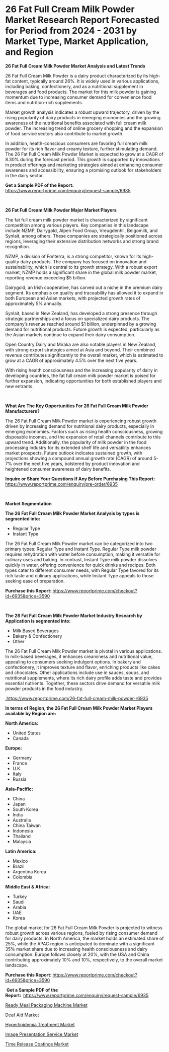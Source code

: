 <p><h1>26 Fat Full Cream Milk Powder Market Research Report Forecasted for Period from 2024 -  2031 by Market Type, Market Application, and Region</h1></p><p><strong>26 Fat Full Cream Milk Powder Market Analysis and Latest Trends</strong></p>
<p><p>26 Fat Full Cream Milk Powder is a dairy product characterized by its high-fat content, typically around 26%. It is widely used in various applications, including baking, confectionery, and as a nutritional supplement in beverages and food products. The market for this milk powder is gaining momentum due to increasing consumer demand for convenience food items and nutrition-rich supplements.</p><p>Market growth analysis indicates a robust upward trajectory, driven by the rising popularity of dairy products in emerging economies and the growing awareness of the nutritional benefits associated with full cream milk powder. The increasing trend of online grocery shopping and the expansion of food service sectors also contribute to market growth.</p><p>In addition, health-conscious consumers are favoring full cream milk powder for its rich flavor and creamy texture, further stimulating demand. The 26 Fat Full Cream Milk Powder Market is expected to grow at a CAGR of 8.30% during the forecast period. This growth is supported by innovations in product offerings and marketing strategies aimed at enhancing consumer awareness and accessibility, ensuring a promising outlook for stakeholders in the dairy sector.</p></p>
<p><strong>Get a Sample PDF of the Report:&nbsp;</strong> <a href="https://www.reportprime.com/enquiry/request-sample/6935">https://www.reportprime.com/enquiry/request-sample/6935</a></p>
<p>&nbsp;</p>
<p><strong>26 Fat Full Cream Milk Powder Major Market Players</strong></p>
<p><p>The fat full cream milk powder market is characterized by significant competition among various players. Key companies in this landscape include NZMP, Dairygold, Alpen Food Group, Vreugdenhil, Belgomilk, and Synlait, among others. These companies are strategically positioned across regions, leveraging their extensive distribution networks and strong brand recognition.</p><p>NZMP, a division of Fonterra, is a strong competitor, known for its high-quality dairy products. The company has focused on innovation and sustainability, which is central to its growth strategy. With a robust export market, NZMP holds a significant share in the global milk powder market, reporting revenue exceeding $5 billion.</p><p>Dairygold, an Irish cooperative, has carved out a niche in the premium dairy segment. Its emphasis on quality and traceability has allowed it to expand in both European and Asian markets, with projected growth rates of approximately 5% annually.</p><p>Synlait, based in New Zealand, has developed a strong presence through strategic partnerships and a focus on specialized dairy products. The company’s revenue reached around $1 billion, underpinned by a growing demand for nutritional products. Future growth is expected, particularly as the Asian markets continue to expand their dairy consumption.</p><p>Open Country Dairy and Miraka are also notable players in New Zealand, with strong export strategies aimed at Asia and beyond. Their combined revenue contributes significantly to the overall market, which is estimated to grow at a CAGR of approximately 4.5% over the next five years.</p><p>With rising health consciousness and the increasing popularity of dairy in developing countries, the fat full cream milk powder market is poised for further expansion, indicating opportunities for both established players and new entrants.</p></p>
<p>&nbsp;</p>
<p><strong>What Are The Key Opportunities For 26 Fat Full Cream Milk Powder Manufacturers?</strong></p>
<p><p>The 26 Fat Full Cream Milk Powder market is experiencing robust growth driven by increasing demand for nutritional dairy products, especially in emerging economies. Factors such as rising health consciousness, growing disposable incomes, and the expansion of retail channels contribute to this upward trend. Additionally, the popularity of milk powder in the food processing industry for its extended shelf life and versatility enhances market prospects. Future outlook indicates sustained growth, with projections showing a compound annual growth rate (CAGR) of around 5-7% over the next five years, bolstered by product innovation and heightened consumer awareness of dairy benefits.</p></p>
<p><strong>Inquire or Share Your Questions If Any Before Purchasing This Report:</strong> <a href="https://www.reportprime.com/enquiry/pre-order/6935">https://www.reportprime.com/enquiry/pre-order/6935</a></p>
<p>&nbsp;</p>
<p><strong>Market Segmentation</strong></p>
<p><strong>The 26 Fat Full Cream Milk Powder Market Analysis by types is segmented into:</strong></p>
<p><ul><li>Regular Type</li><li>Instant Type</li></ul></p>
<p><p>The 26 Fat Full Cream Milk Powder market can be categorized into two primary types: Regular Type and Instant Type. Regular Type milk powder requires rehydration with water before consumption, making it versatile for culinary uses and baking. In contrast, Instant Type milk powder dissolves quickly in water, offering convenience for quick drinks and recipes. Both types cater to different consumer needs, with Regular Type favored for its rich taste and culinary applications, while Instant Type appeals to those seeking ease of preparation.</p></p>
<p><strong>Purchase this Report:&nbsp;</strong><a href="https://www.reportprime.com/checkout?id=6935&price=3590">https://www.reportprime.com/checkout?id=6935&price=3590</a></p>
<p>&nbsp;</p>
<p><strong>The 26 Fat Full Cream Milk Powder Market Industry Research by Application is segmented into:</strong></p>
<p><ul><li>Milk Based Beverages</li><li>Bakery & Confectionery</li><li>Other</li></ul></p>
<p><p>The 26 Fat Full Cream Milk Powder market is pivotal in various applications. In milk-based beverages, it enhances creaminess and nutritional value, appealing to consumers seeking indulgent options. In bakery and confectionery, it improves texture and flavor, enriching products like cakes and chocolates. Other applications include use in sauces, soups, and nutritional supplements, where its rich dairy profile adds taste and provides essential nutrients. Together, these sectors drive demand for versatile milk powder products in the food industry.</p></p>
<p><a href="https://www.reportprime.com/26-fat-full-cream-milk-powder-r6935">&nbsp;https://www.reportprime.com/26-fat-full-cream-milk-powder-r6935</a></p>
<p><strong>In terms of Region, the 26 Fat Full Cream Milk Powder Market Players available by Region are:</strong></p>
<p>
    <p> <strong> North America: </strong>
        <ul>
            <li>United States</li>
            <li>Canada</li>
        </ul>
        </p> 
    <p> <strong> Europe: </strong>
        <ul>
            <li>Germany</li>
            <li>France</li>
            <li>U.K.</li>
            <li>Italy</li>
            <li>Russia</li>
        </ul>
        </p> 
    <p> <strong> Asia-Pacific: </strong>
        <ul>
            <li>China</li>
            <li>Japan</li>
            <li>South Korea</li>
            <li>India</li>
            <li>Australia</li>
            <li>China Taiwan</li>
            <li>Indonesia</li>
            <li>Thailand</li>
            <li>Malaysia</li>
        </ul>
        </p> 
    <p> <strong> Latin America: </strong>
        <ul>
            <li>Mexico</li>
            <li>Brazil</li>
            <li>Argentina Korea</li>
            <li>Colombia</li>
        </ul>
        </p> 
    <p> <strong> Middle East & Africa: </strong>
        <ul>
            <li>Turkey</li>
            <li>Saudi</li>
            <li>Arabia</li>
            <li>UAE</li>
            <li>Korea</li>
        </ul>
    </p>
    </p>
<p><p>The global market for 26 Fat Full Cream Milk Powder is projected to witness robust growth across various regions, fueled by rising consumer demand for dairy products. In North America, the market holds an estimated share of 25%, while the APAC region is anticipated to dominate with a significant 35% market share due to increasing health consciousness and dairy consumption. Europe follows closely at 20%, with the USA and China contributing approximately 10% and 10%, respectively, to the overall market landscape.</p></p>
<p><strong>Purchase this Report: </strong><a href="https://www.reportprime.com/checkout?id=6935&price=3590">https://www.reportprime.com/checkout?id=6935&price=3590</a></p>
<p>&nbsp;<strong>Get a Sample PDF of the Report:&nbsp;&nbsp;</strong><a href="https://www.reportprime.com/enquiry/request-sample/6935">https://www.reportprime.com/enquiry/request-sample/6935</a></p>
<p><strong></strong></p>
<p><p><a href="https://medium.com/@kareeout89567/ready-meal-packaging-machine-market-essentials-key-market-players-demand-drivers-and-roi-4f13d67ac5ee">Ready Meal Packaging Machine Market</a></p><p><a href="https://www.linkedin.com/pulse/deaf-aid-market-industry-trends-forecast-period-from-2024-6biuf?trackingId=JAqlbFz4T5GLB2F4RZ5NLg%3D%3D">Deaf Aid Market</a></p><p><a href="https://medium.com/@kathleenjacksond65/global-perspectives-on-hyperlipidemia-treatment-market-trends-challenges-and-forecast-b8d7c0ef0de2">Hyperlipidemia Treatment Market</a></p><p><a href="https://issuu.com/reportprime-2/docs/image-presentation-service-market-s_f3088f89663af2">Image Presentation Service Market</a></p><p><a href="https://issuu.com/reportprime-2/docs/time-release-coatings-market-size-2_05ab32d9eb8797">Time Release Coatings Market</a></p></p>